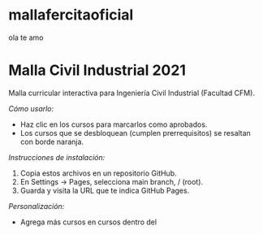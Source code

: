 # mallafercitaoficial

ola te amo

# Malla Civil Industrial 2021 

Malla curricular interactiva para Ingeniería Civil Industrial (Facultad CFM).

*Cómo usarlo:*
- Haz clic en los cursos para marcarlos como aprobados.
- Los cursos que se desbloquean (cumplen prerrequisitos) se resaltan con borde naranja.

*Instrucciones de instalación:*
1. Copia estos archivos en un repositorio GitHub.
2. En Settings → Pages, selecciona main branch, / (root).
3. Guarda y visita la URL que te indica GitHub Pages.

*Personalización:*
- Agrega más cursos en cursos dentro del <script>.
- Ajusta colores en la sección <style>.
